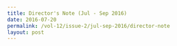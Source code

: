 ```yaml
---
title: Director's Note (Jul - Sep 2016)
date: 2016-07-20
permalink: /vol-12/issue-2/jul-sep-2016/director-note
layout: post
---
```

